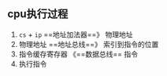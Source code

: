 ##  cpu执行过程
1. `cs` + `ip`  	==地址加法器==》 物理地址
2. 物理地址     	==地址总线==》   索引到指令的位置
3. 指令缓存寄存器   《==数据总线==   指令 
4. 执行指令 
